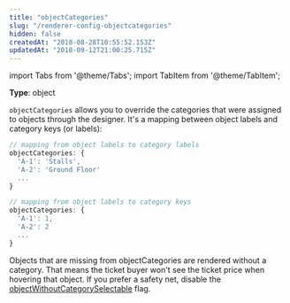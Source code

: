 ```yaml
---
title: "objectCategories"
slug: "/renderer-config-objectcategories"
hidden: false
createdAt: "2018-08-28T10:55:52.153Z"
updatedAt: "2018-09-12T21:00:25.715Z"
---
```


import Tabs from '@theme/Tabs';
import TabItem from '@theme/TabItem';

**Type**: object

`objectCategories` allows you to override the categories that were assigned to objects through the designer. It's a mapping between object labels and category keys (or labels):

```javascript
// mapping from object labels to category labels
objectCategories: {
  'A-1': 'Stalls',
  'A-2': 'Ground Floor'
  ...
}
```

```javascript
// mapping from object labels to category keys
objectCategories: {
  'A-1': 1,
  'A-2': 2
  ...
}
```

Objects that are missing from objectCategories are rendered without a category. That means the ticket buyer won't see the ticket price when hovering that object. If you prefer a safety net, disable the [objectWithoutCategorySelectable](renderer-config-objectwithoutcategoryselectable) flag.
